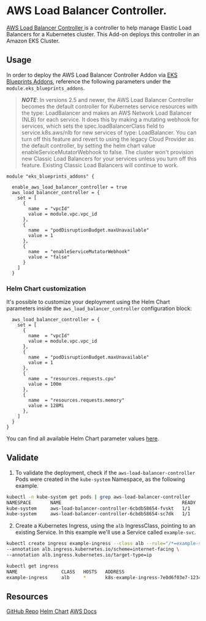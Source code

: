 # AWS Load Balancer Controller.

[AWS Load Balancer Controller ](https://kubernetes-sigs.github.io/aws-load-balancer-controller/) is a controller to help manage Elastic Load Balancers for a Kubernetes cluster. This Add-on deploys this controller in an Amazon EKS Cluster.

## Usage

In order to deploy the AWS Load Balancer Controller Addon via [EKS Blueprints Addons](https://github.com/aws-ia/terraform-aws-eks-blueprints-addons), reference the following parameters under the `module.eks_blueprints_addons`.


> **_NOTE_**: In versions 2.5 and newer, the AWS Load Balancer Controller becomes the default controller for Kubernetes service resources with the type: LoadBalancer and makes an AWS Network Load Balancer (NLB) for each service. It does this by making a mutating webhook for services, which sets the spec.loadBalancerClass field to service.k8s.aws/nlb for new services of type: LoadBalancer. You can turn off this feature and revert to using the legacy Cloud Provider as the default controller, by setting the helm chart value enableServiceMutatorWebhook to false. The cluster won't provision new Classic Load Balancers for your services unless you turn off this feature. Existing Classic Load Balancers will continue to work.

```hcl
module "eks_blueprints_addons" {

  enable_aws_load_balancer_controller = true
  aws_load_balancer_controller = {
    set = [
      {
        name  = "vpcId"
        value = module.vpc.vpc_id
      },
      {
        name  = "podDisruptionBudget.maxUnavailable"
        value = 1
      },
      {
        name  = "enableServiceMutatorWebhook"
        value = "false"
      }
    ]
  }
```
### Helm Chart customization

It's possible to customize your deployment using the Helm Chart parameters inside the `aws_load_balancer_controller` configuration block:

```hcl
  aws_load_balancer_controller = {
    set = [
      {
        name  = "vpcId"
        value = module.vpc.vpc_id
      },
      {
        name  = "podDisruptionBudget.maxUnavailable"
        value = 1
      },
      {
        name  = "resources.requests.cpu"
        value = 100m
      },
      {
        name  = "resources.requests.memory"
        value = 128Mi
      },
    ]
  }
}
```

You can find all available Helm Chart parameter values [here](https://github.com/kubernetes-sigs/aws-load-balancer-controller/blob/main/helm/aws-load-balancer-controller/values.yaml).


## Validate

1. To validate the deployment, check if the `aws-load-balancer-controller` Pods were created in the `kube-system` Namespace, as the following example.

```sh
kubectl -n kube-system get pods | grep aws-load-balancer-controller
NAMESPACE       NAME                                            READY   STATUS    RESTARTS   AGE
kube-system     aws-load-balancer-controller-6cbdb58654-fvskt   1/1     Running   0          26m
kube-system     aws-load-balancer-controller-6cbdb58654-sc7dk   1/1     Running   0          26m
```

2. Create a Kubernetes Ingress, using the `alb` IngressClass, pointing to an existing Service. In this example we'll use a Service called `example-svc`.

```sh
kubectl create ingress example-ingress --class alb --rule="/*=example-svc:80" \
--annotation alb.ingress.kubernetes.io/scheme=internet-facing \
--annotation alb.ingress.kubernetes.io/target-type=ip
```

```sh
kubectl get ingress
NAME                CLASS   HOSTS   ADDRESS                                                                 PORTS   AGE
example-ingress     alb     *       k8s-example-ingress-7e0d6f03e7-1234567890.us-west-2.elb.amazonaws.com   80      4m9s
```

## Resources

[GitHub Repo](https://github.com/kubernetes-sigs/aws-load-balancer-controller/)
[Helm Chart](https://github.com/kubernetes-sigs/aws-load-balancer-controller/tree/main/helm/aws-load-balancer-controller)
[AWS Docs](https://docs.aws.amazon.com/eks/latest/userguide/aws-load-balancer-controller.html)
